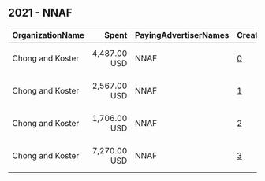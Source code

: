 ## 2021 - NNAF 
|OrganizationName|Spent|PayingAdvertiserNames|CreativeUrls|Impressions|Genders|AgeBrackets|CountryCodes|BillingAddresses|CandidateBallotInformation|
|:---|---:|:---|:---|---:|:---|:---|:---|:---|:---|
|Chong and Koster|4,487.00 USD|NNAF|[0](https://www.snap.com/political-ads/asset/1e970ee6551174c5de9edd05f8203422fa1af20222d41351b39f6aecc3d138ce?mediaType=mp4)|140,106|FEMALE|18-40|united states|"1640 Rhode Island Ave. NW, Suite 600,Washington,20036,US"||
|Chong and Koster|2,567.00 USD|NNAF|[1](https://www.snap.com/political-ads/asset/7ba4ce5e27c1945c409850991692b43478b56e6b254c8a1fb3ef577d004f66da?mediaType=mp4)|142,341|FEMALE|18-40|united states|"1640 Rhode Island Ave. NW, Suite 600,Washington,20036,US"||
|Chong and Koster|1,706.00 USD|NNAF|[2](https://www.snap.com/political-ads/asset/8897a3032092ec60186768e46a2ff2f32745abd650f7020bb1db680a203f5381?mediaType=mp4)|69,671|FEMALE|18-40|united states|"1640 Rhode Island Ave. NW, Suite 600,Washington,20036,US"||
|Chong and Koster|7,270.00 USD|NNAF|[3](https://www.snap.com/political-ads/asset/5a8895463617546f9a693b13a762ba4bbf31207ca868432253131976d9245438?mediaType=mp4)|322,897|FEMALE|18-40|united states|"1640 Rhode Island Ave. NW, Suite 600,Washington,20036,US"||

